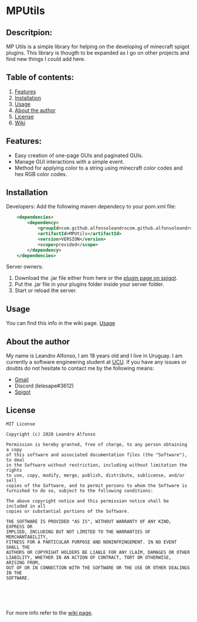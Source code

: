 # MPUtils

## Descritpion:
MP Utils is a simple library for helping on the developing of minecraft spigot plugins. This library is thougth to be expanded as I go on other projects and find new things I could add here.


## Table of contents:
1. [Features](#features)
2. [Installation](#installation)
3. [Usage](#usage)
4. [About the author](#author)
5. [License](#license)
6. [Wiki](../../wiki)
  
  
<a name="features"></a>
## Features:
  - Easy creation of one-page GUIs and paginated GUIs.
  - Manage GUI interactions with a simple event.
  - Method for applying color to a string using minecraft color codes and hex RGB color codes.

<a name="installation"></a>
## Installation
Developers:
  Add the following maven dependecy to your pom.xml file:

```xml
    <dependencies>
        <dependency>
            <groupId>com.github.alfonsoleandrocom.github.alfonsoleandro</groupId>
            <artifactId>MPUtils</artifactId>
            <version>VERSION</version>
            <scope>provided</scope>
        </dependency>
    </dependencies>
```
Server owners:
  1. Download  the .jar file either from here or the [plugin page on spigot](https://www.spigotmc.org/resources/mputils.82788/).
  2. Put the .jar file in your plugins folder inside your server folder.
  3. Start or reload the server.
  
 
<a name="usage"></a>
## Usage
You can find this info in the wiki page. [Usage](https://github.com/alfonsoLeandro/MPUtils/wiki/Usage)



<a name="author"></a>
## About the author
My name is Leandro Alfonso, I am 18 years old and I live in Uruguay. I am currently a software engineering student at [UCU](https://ucu.edu.uy).
If you have any issues or doubts do not hesitate to contact me by the following means:
 - [Gmail](mailto:leandroalfonsoporley@gmail.com)
 - Discord (lelesape#3612)
 - [Spigot](https://www.spigotmc.org/members/lelesape.270057/)


<a name="license"></a>
## License
```
MIT License

Copyright (c) 2020 Leandro Alfonso

Permission is hereby granted, free of charge, to any person obtaining a copy
of this software and associated documentation files (the "Software"), to deal
in the Software without restriction, including without limitation the rights
to use, copy, modify, merge, publish, distribute, sublicense, and/or sell
copies of the Software, and to permit persons to whom the Software is
furnished to do so, subject to the following conditions:

The above copyright notice and this permission notice shall be included in all
copies or substantial portions of the Software.

THE SOFTWARE IS PROVIDED "AS IS", WITHOUT WARRANTY OF ANY KIND, EXPRESS OR
IMPLIED, INCLUDING BUT NOT LIMITED TO THE WARRANTIES OF MERCHANTABILITY,
FITNESS FOR A PARTICULAR PURPOSE AND NONINFRINGEMENT. IN NO EVENT SHALL THE
AUTHORS OR COPYRIGHT HOLDERS BE LIABLE FOR ANY CLAIM, DAMAGES OR OTHER
LIABILITY, WHETHER IN AN ACTION OF CONTRACT, TORT OR OTHERWISE, ARISING FROM,
OUT OF OR IN CONNECTION WITH THE SOFTWARE OR THE USE OR OTHER DEALINGS IN THE
SOFTWARE.
```


<br>
<br>
<br>

For more info refer to the [wiki page](../../wiki).
